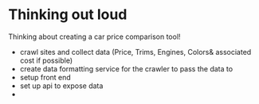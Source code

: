 # Thinking out loud

Thinking about creating a car price comparison tool!

- crawl sites and collect data (Price, Trims, Engines, Colors& associated cost if possible)
- create data formatting service for the crawler to pass the data to
- setup front end
- set up api to expose data
- 